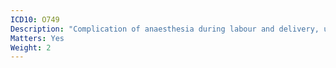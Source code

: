 ```yaml
---
ICD10: O749
Description: "Complication of anaesthesia during labour and delivery, unspecified"
Matters: Yes
Weight: 2
---
```

